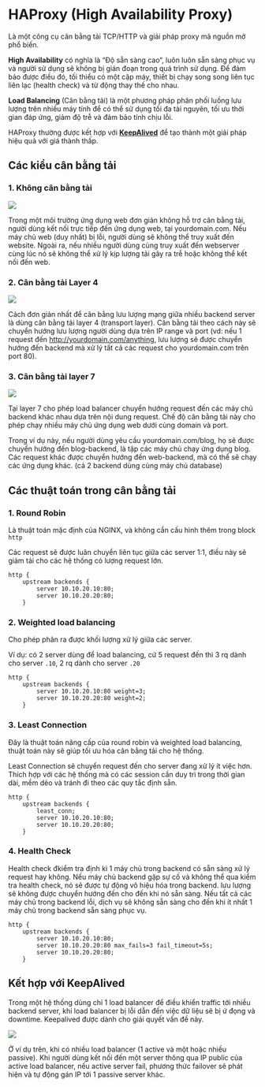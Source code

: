 # HAProxy (High Availability Proxy)
Là một công cụ cân bằng tải TCP/HTTP và giải pháp proxy mã nguồn mở phổ biến.

**High Availability** có nghĩa là “Độ sẵn sàng cao“, luôn luôn sẵn sàng phục vụ và người sử dụng sẽ không bị gián đoạn trong quá trình sử dụng.
Để đảm bảo được điều đó, tối thiểu có một cặp máy, thiết bị chạy song song liên tục liên lạc (health check) và từ động thay thế cho nhau.

**Load Balancing** (Cân bằng tải) là một phương pháp phân phối luồng lưu lượng trên nhiều máy tính để có thể sử dụng tối đa tài nguyên, tối ưu thời gian đáp ứng, giảm độ trễ và đảm bảo tính chịu lỗi.

HAProxy thường được kết hợp với [**KeepAlived**](https://github.com/huynp1999/huynp/new/master/Network/Keepalived.md) để tạo thành một giải pháp hiệu quả với giá thành thấp.

## Các kiểu cân bằng tải
### 1. Không cân bằng tải
![](https://github.com/meditechopen/meditech-thuctap/blob/master/ThaoNV/HAProxy%20%2B%20KeepAlive/images/i1.png)

Trong một môi trường ứng dụng web đơn giản không hỗ trợ cân bằng tải, người dùng kết nối trực tiếp đến ứng dụng web, tại yourdomain.com.
Nếu máy chủ web (duy nhất) bị lỗi, người dùng sẽ không thể truy xuất đến website. Ngoài ra, nếu nhiều người dùng cùng truy xuất đến webserver cùng lúc nó sẽ không thể xử lý kịp lượng tải gây ra trễ hoặc không thể kết nối đến web.

### 2. Cân bằng tải Layer 4
![](https://github.com/meditechopen/meditech-thuctap/blob/master/ThaoNV/HAProxy%20%2B%20KeepAlive/images/i2.png)

Cách đơn giản nhất để cân bằng lưu lượng mạng giữa nhiều backend server là dùng cân bằng tải layer 4 (transport layer).
Cân bằng tải theo cách này sẽ chuyển hướng lưu lượng người dùng dựa trên IP range và port (vd: nếu 1 request đến http://yourdomain.com/anything, lưu lượng sẽ được chuyển hướng đến backend mà xử lý tất cả các request cho yourdomain.com trên port 80).

### 3. Cân bằng tải layer 7
![](https://github.com/meditechopen/meditech-thuctap/blob/master/ThaoNV/HAProxy%20%2B%20KeepAlive/images/i3.png)

Tại layer 7 cho phép load balancer chuyển hướng request đến các máy chủ backend khác nhau dựa trên nội dung request. Chế độ cân bằng tải này cho phép chạy nhiều máy chủ ứng dụng web dưới cùng domain và port.

Trong ví dụ này, nếu người dùng yêu cầu yourdomain.com/blog, họ sẽ được chuyển hướng đến blog-backend, là tập các máy chủ chạy ứng dụng blog.
Các request khác được chuyển hướng đến web-backend, mà có thể sẽ chạy các ứng dụng khác. (cả 2 backend dùng cùng máy chủ database)

## Các thuật toán trong cân bằng tải
### 1. Round Robin
Là thuật toán mặc định của NGINX, và không cần cấu hình thêm trong block `http`

Các request sẽ được luân chuyển liên tục giữa các server 1:1, điều này sẽ giảm tải cho các hệ thống có lượng request lớn.
    
    http {
        upstream backends {
            server 10.10.20.10:80;
            server 10.10.20.20:80;
        }

### 2. Weighted load balancing
Cho phép phân ra được khối lượng xử lý giữa các server.

Ví dụ: có 2 server dùng để load balancing, cứ 5 request đến thì 3 rq dành cho server `.10`, 2 rq dành cho server `.20`
    
    http {
        upstream backends {
            server 10.10.20.10:80 weight=3;
            server 10.10.20.20:80 weight=2;
        }

### 3. Least Connection
Đây là thuật toán nâng cấp của round robin và weighted load balancing, thuật toán này sẽ giúp tối ưu hóa cân bằng tải cho hệ thống.

Least Connection sẽ chuyển request đến cho server đang xử lý ít việc hơn.
Thích hợp với các hệ thống mà có các session cần duy trì trong thời gian dài, mềm dẻo và tránh đi theo các quy tắc định sẵn.
   
    http {
        upstream backends {
            least_conn;
            server 10.10.20.10:80;
            server 10.10.20.20:80;
        }

### 4. Health Check
Health check đkiểm tra định kì 1 máy chủ trong backend có sẵn sàng xử lý request hay không. Nếu máy chủ backend gặp sự cố và không thể qua kiểm tra health check, nó sẽ được tự động vô hiệu hóa trong backend. lưu lượng sẽ không được chuyển hướng đến cho đến khi nó sẵn sàng. Nếu tất cả các máy chủ trong backend lỗi, dịch vụ sẽ không sẵn sàng cho đến khi ít nhất 1 máy chủ trong backend sẵn sàng phục vụ.
   
    http {
        upstream backends {
            server 10.10.20.10:80;
            server 10.10.20.20:80 max_fails=3 fail_timeout=5s;
            server 10.10.20.20:80;
        }
      
## Kết hợp với KeepAlived
Trong một hệ thống dùng chỉ 1 load balancer để điều khiển traffic tới nhiều backend server, khi load balancer bị lỗi dẫn đến việc dữ liệu sẽ bị ứ đọng và downtime. Keepalived được dành cho giải quyết vấn đề này.

![](https://github.com/meditechopen/meditech-thuctap/blob/master/ThaoNV/HAProxy%20%2B%20KeepAlive/images/i4.gif)

Ở ví dụ trên, khi có nhiều load balancer (1 active và một hoặc nhiều passive). Khi người dùng kết nối đến một server thông qua IP public của active load balancer, nếu active server fail, phương thức failover sẽ phát hiện và tự động gán IP tới 1 passive server khác.
